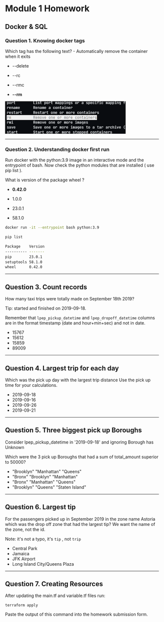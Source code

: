 # Module 1 Homework
## Docker & SQL

### Question 1. Knowing docker tags

Which tag has the following text? - Automatically remove the container when it exits

- --delete

- --rc

- --rmc

- **--rm**

![rm](q1.png)

---

### Question 2. Understanding docker first run

Run docker with the python:3.9 image in an interactive mode and the entrypoint of bash. Now check the python modules that are installed ( use pip list ).

What is version of the package wheel ?

- **0.42.0**

- 1.0.0

- 23.0.1

- 58.1.0

``` bash
docker run -it --entrypoint bash python:3.9
```
``` bash
pip list
```
``` bash
Package    Version
---------- -------
pip        23.0.1
setuptools 58.1.0
wheel      0.42.0
```

---

## Question 3. Count records

How many taxi trips were totally made on September 18th 2019?

Tip: started and finished on 2019-09-18. 

Remember that `lpep_pickup_datetime` and `lpep_dropoff_datetime` columns are in the format timestamp (date and hour+min+sec) and not in date.

- 15767
- 15612
- 15859
- 89009

---

## Question 4. Largest trip for each day

Which was the pick up day with the largest trip distance
Use the pick up time for your calculations.

- 2019-09-18
- 2019-09-16
- 2019-09-26
- 2019-09-21

---

## Question 5. Three biggest pick up Boroughs

Consider lpep_pickup_datetime in '2019-09-18' and ignoring Borough has Unknown

Which were the 3 pick up Boroughs that had a sum of total_amount superior to 50000?
 
- "Brooklyn" "Manhattan" "Queens"
- "Bronx" "Brooklyn" "Manhattan"
- "Bronx" "Manhattan" "Queens" 
- "Brooklyn" "Queens" "Staten Island"

---

## Question 6. Largest tip

For the passengers picked up in September 2019 in the zone name Astoria which was the drop off zone that had the largest tip?
We want the name of the zone, not the id.

Note: it's not a typo, it's `tip` , not `trip`

- Central Park
- Jamaica
- JFK Airport
- Long Island City/Queens Plaza

---

## Question 7. Creating Resources

After updating the main.tf and variable.tf files run:

```
terraform apply
```

Paste the output of this command into the homework submission form.